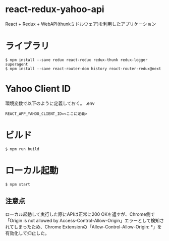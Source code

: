 # react-redux-yahoo-api
React + Redux + WebAPI(thunkミドルウェア)を利用したアプリケーション

# ライブラリ
```
$ npm install --save redux react-redux redux-thunk redux-logger superagent
$ npm install --save react-router-dom history react-router-redux@next
```

# Yahoo Client ID
環境変数で以下のように定義しておく。
.env
```
REACT_APP_YAHOO_CLIENT_ID=<ここに定義>
```

# ビルド
```
$ npm run build
```

# ローカル起動
```
$ npm start
```

## 注意点
ローカル起動して実行した際にAPIは正常に200 OKを返すが、Chrome側で「Origin is not allowed by Access-Control-Allow-Origin」エラーとして検知されてしまったため、Chrome Extensionの「Allow-Control-Allow-Origin: *」を有効化して抑止した。
